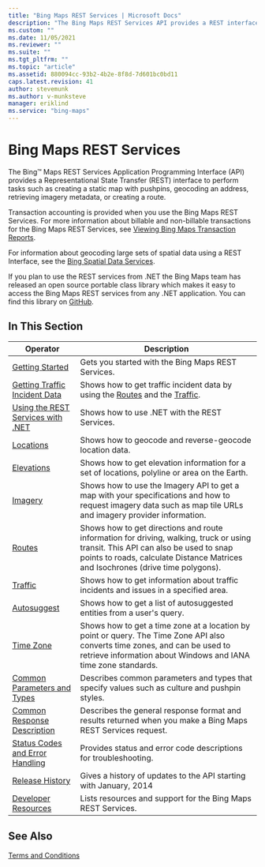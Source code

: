 ```yaml
---
title: "Bing Maps REST Services | Microsoft Docs"
description: "The Bing Maps REST Services API provides a REST interface to perform tasks related to maps and routes."
ms.custom: ""
ms.date: 11/05/2021
ms.reviewer: ""
ms.suite: ""
ms.tgt_pltfrm: ""
ms.topic: "article"
ms.assetid: 880094cc-93b2-4b2e-8f8d-7d601bc0bd11
caps.latest.revision: 41
author: stevemunk
ms.author: v-munksteve
manager: eriklind
ms.service: "bing-maps"
---
```

# Bing Maps REST Services

The Bing™ Maps REST Services Application Programming Interface (API) provides a Representational State Transfer (REST) interface to perform tasks such as creating a static map with pushpins, geocoding an address, retrieving imagery metadata, or creating a route.  
  
Transaction accounting is provided when you use the Bing Maps REST Services. For more information about billable and non-billable transactions for the Bing Maps REST Services, see [Viewing Bing Maps Transaction Reports](../getting-started/bing-maps-dev-center-help/understanding-bing-maps-transactions.md).  

For information about geocoding large sets of spatial data using a REST Interface, see the [Bing Spatial Data Services](../spatial-data-services/index.md).

If you plan to use the REST services from .NET the Bing Maps team has released an open source portable class library which makes it easy to access the Bing Maps REST services from any .NET application. You can find this library on [GitHub](https://github.com/Microsoft/BingMapsRESTToolkit/).  
  
## In This Section  
  
|Operator|Description|  
|--------|-----------|
|[Getting Started](getting-started-with-the-bing-maps-rest-services.md)|Gets you started with the Bing Maps REST Services.|
|[Getting Traffic Incident Data](getting-traffic-incident-data.md)|Shows how to get traffic incident data by using the [Routes](routes/index.md) and the [Traffic](traffic/index.md).|
|[Using the REST Services with .NET](../rest-services/using-the-rest-services-with-net.md)|Shows how to use .NET with the REST Services.|
|[Locations](locations/index.md)|Shows how to geocode and reverse-geocode location data.|
|[Elevations](elevations/index.md)|Shows how to get elevation information for a set of locations, polyline or area on the Earth.|  
|[Imagery](imagery/index.md)|Shows how to use the Imagery API to get a map with your specifications and how to request imagery data such as map tile URLs and imagery provider information.|
|[Routes](routes/index.md)|Shows how to get directions and route information for driving, walking, truck or using transit. This API can also be used to snap points to roads, calculate Distance Matrices and Isochrones (drive time polygons).|
|[Traffic](traffic/index.md)|Shows how to get information about traffic incidents and issues in a specified area.|
|[Autosuggest](autosuggest.md)| Shows how to get a list of autosuggested entities from a user's query.|
|[Time Zone](timezone/index.md)|Shows how to get a time zone at a location by point or query. The Time Zone API also converts time zones, and can be used to retrieve information about Windows and IANA time zone standards.|
|[Common Parameters and Types](common-parameters-and-types/index.md)|Describes common parameters and types that specify values such as culture and pushpin styles.|
|[Common Response Description](common-response-description.md)|Describes the general response format and results returned when you make a Bing Maps REST Services request.|
|[Status Codes and Error Handling](status-codes-and-error-handling.md)|Provides status and error code descriptions for troubleshooting.|
|[Release History](release-history.md)|Gives a history of updates to the API starting with January, 2014|
|[Developer Resources](developer-resources.md)|Lists resources and support for the Bing Maps REST Services.|
  
## See Also

[Terms and Conditions](https://www.microsoft.com/maps/product/terms.html)
